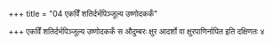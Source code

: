 +++
title = "04 एकविँ शतिर्दर्भपिञ्जूल्य उष्णोदककँ"

+++
एकविँ शतिर्दर्भपिञ्जूल्य उष्णोदककँ स औदुम्बरः क्षुर आदर्शो वा क्षुरपाणिर्नापित इति दक्षिणतः ४
